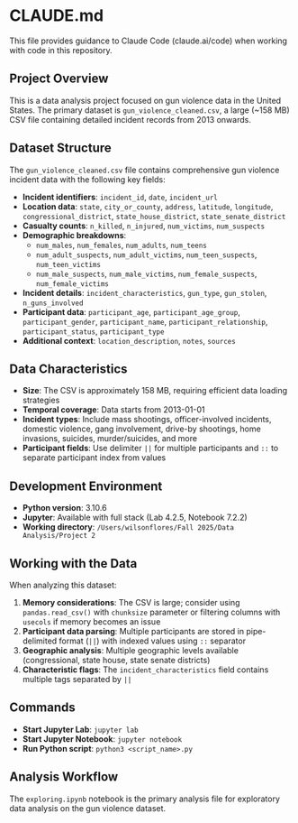 # CLAUDE.md

This file provides guidance to Claude Code (claude.ai/code) when working with code in this repository.

## Project Overview

This is a data analysis project focused on gun violence data in the United States. The primary dataset is `gun_violence_cleaned.csv`, a large (~158 MB) CSV file containing detailed incident records from 2013 onwards.

## Dataset Structure

The `gun_violence_cleaned.csv` file contains comprehensive gun violence incident data with the following key fields:

- **Incident identifiers**: `incident_id`, `date`, `incident_url`
- **Location data**: `state`, `city_or_county`, `address`, `latitude`, `longitude`, `congressional_district`, `state_house_district`, `state_senate_district`
- **Casualty counts**: `n_killed`, `n_injured`, `num_victims`, `num_suspects`
- **Demographic breakdowns**:
  - `num_males`, `num_females`, `num_adults`, `num_teens`
  - `num_adult_suspects`, `num_adult_victims`, `num_teen_suspects`, `num_teen_victims`
  - `num_male_suspects`, `num_male_victims`, `num_female_suspects`, `num_female_victims`
- **Incident details**: `incident_characteristics`, `gun_type`, `gun_stolen`, `n_guns_involved`
- **Participant data**: `participant_age`, `participant_age_group`, `participant_gender`, `participant_name`, `participant_relationship`, `participant_status`, `participant_type`
- **Additional context**: `location_description`, `notes`, `sources`

## Data Characteristics

- **Size**: The CSV is approximately 158 MB, requiring efficient data loading strategies
- **Temporal coverage**: Data starts from 2013-01-01
- **Incident types**: Include mass shootings, officer-involved incidents, domestic violence, gang involvement, drive-by shootings, home invasions, suicides, murder/suicides, and more
- **Participant fields**: Use delimiter `||` for multiple participants and `::` to separate participant index from values

## Development Environment

- **Python version**: 3.10.6
- **Jupyter**: Available with full stack (Lab 4.2.5, Notebook 7.2.2)
- **Working directory**: `/Users/wilsonflores/Fall 2025/Data Analysis/Project 2`

## Working with the Data

When analyzing this dataset:

1. **Memory considerations**: The CSV is large; consider using `pandas.read_csv()` with `chunksize` parameter or filtering columns with `usecols` if memory becomes an issue
2. **Participant data parsing**: Multiple participants are stored in pipe-delimited format (`||`) with indexed values using `::` separator
3. **Geographic analysis**: Multiple geographic levels available (congressional, state house, state senate districts)
4. **Characteristic flags**: The `incident_characteristics` field contains multiple tags separated by `||`

## Commands

- **Start Jupyter Lab**: `jupyter lab`
- **Start Jupyter Notebook**: `jupyter notebook`
- **Run Python script**: `python3 <script_name>.py`

## Analysis Workflow

The `exploring.ipynb` notebook is the primary analysis file for exploratory data analysis on the gun violence dataset.
